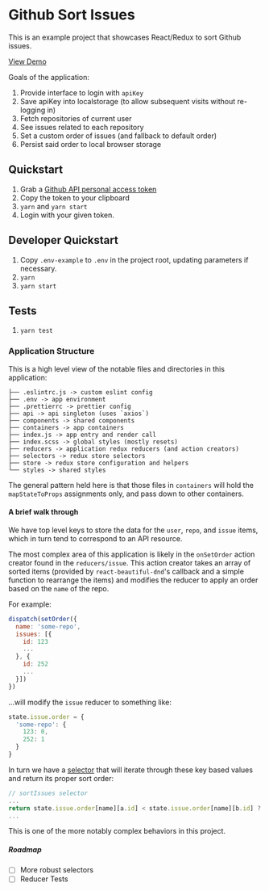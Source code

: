 # Github Sort Issues

This is an example project that showcases React/Redux to sort Github issues.

[View Demo](http://am-issues.s3-website-us-west-1.amazonaws.com)

Goals of the application:

1. Provide interface to login with `apiKey`
2. Save apiKey into localstorage (to allow subsequent visits without re-logging in)
3. Fetch repositories of current user
4. See issues related to each repository
5. Set a custom order of issues (and fallback to default order)
6. Persist said order to local browser storage

## Quickstart

1. Grab a [Github API personal access token](https://github.com/settings/tokens)
2. Copy the token to your clipboard
3. `yarn` and `yarn start`
4. Login with your given token.

## Developer Quickstart

1. Copy `.env-example` to `.env` in the project root, updating parameters if necessary.
2. `yarn`
3. `yarn start`

## Tests

1. `yarn test`

### Application Structure

This is a high level view of the notable files and directories in this application:

```
├── .eslintrc.js -> custom eslint config
├── .env -> app environment
├── .prettierrc -> prettier config
├── api -> api singleton (uses `axios`)
├── components -> shared components
├── containers -> app containers
├── index.js -> app entry and render call
├── index.scss -> global styles (mostly resets)
├── reducers -> application redux reducers (and action creators)
├── selectors -> redux store selectors
├── store -> redux store configuration and helpers
└── styles -> shared styles
```

The general pattern held here is that those files in `containers` will hold the `mapStateToProps` assignments only, and pass down to other containers.

#### A brief walk through

We have top level keys to store the data for the `user`, `repo`, and `issue` items, which in turn tend to correspond to an API resource.

The most complex area of this application is likely in the `onSetOrder` action creator found in the `reducers/issue`. This action creator takes an array of sorted items (provided by `react-beautiful-dnd`'s callback and a simple function to rearrange the items) and modifies the reducer to apply an order based on the `name` of the repo.

For example:

```js
dispatch(setOrder({
  name: 'some-repo',
  issues: [{
    id: 123
    ...
  }, {
    id: 252
    ...
  }])
})
```

...will modify the `issue` reducer to something like:

```js
state.issue.order = {
  'some-repo': {
    123: 0,
    252: 1
  }
}
```

In turn we have a [selector](./src/selectors/index.js) that will iterate through these key based values and return its proper sort order:

```js
// sortIssues selector
...
return state.issue.order[name][a.id] < state.issue.order[name][b.id] ? -1 : 1;
...
```

This is one of the more notably complex behaviors in this project.

##### Roadmap

- [ ] More robust selectors
- [ ] Reducer Tests